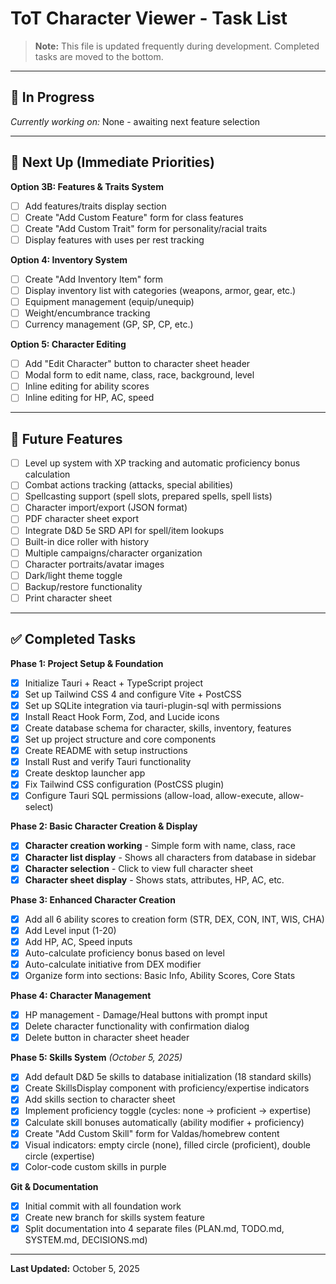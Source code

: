 # ToT Character Viewer - Task List

> **Note:** This file is updated frequently during development. Completed tasks are moved to the bottom.

---

## 🚧 In Progress

*Currently working on:* None - awaiting next feature selection

---

## 📝 Next Up (Immediate Priorities)

**Option 3B: Features & Traits System**
- [ ] Add features/traits display section
- [ ] Create "Add Custom Feature" form for class features
- [ ] Create "Add Custom Trait" form for personality/racial traits
- [ ] Display features with uses per rest tracking

**Option 4: Inventory System**
- [ ] Create "Add Inventory Item" form
- [ ] Display inventory list with categories (weapons, armor, gear, etc.)
- [ ] Equipment management (equip/unequip)
- [ ] Weight/encumbrance tracking
- [ ] Currency management (GP, SP, CP, etc.)

**Option 5: Character Editing**
- [ ] Add "Edit Character" button to character sheet header
- [ ] Modal form to edit name, class, race, background, level
- [ ] Inline editing for ability scores
- [ ] Inline editing for HP, AC, speed

---

## 🔮 Future Features

- [ ] Level up system with XP tracking and automatic proficiency bonus calculation
- [ ] Combat actions tracking (attacks, special abilities)
- [ ] Spellcasting support (spell slots, prepared spells, spell lists)
- [ ] Character import/export (JSON format)
- [ ] PDF character sheet export
- [ ] Integrate D&D 5e SRD API for spell/item lookups
- [ ] Built-in dice roller with history
- [ ] Multiple campaigns/character organization
- [ ] Character portraits/avatar images
- [ ] Dark/light theme toggle
- [ ] Backup/restore functionality
- [ ] Print character sheet

---

## ✅ Completed Tasks

**Phase 1: Project Setup & Foundation**
- [x] Initialize Tauri + React + TypeScript project
- [x] Set up Tailwind CSS 4 and configure Vite + PostCSS
- [x] Set up SQLite integration via tauri-plugin-sql with permissions
- [x] Install React Hook Form, Zod, and Lucide icons
- [x] Create database schema for character, skills, inventory, features
- [x] Set up project structure and core components
- [x] Create README with setup instructions
- [x] Install Rust and verify Tauri functionality
- [x] Create desktop launcher app
- [x] Fix Tailwind CSS configuration (PostCSS plugin)
- [x] Configure Tauri SQL permissions (allow-load, allow-execute, allow-select)

**Phase 2: Basic Character Creation & Display**
- [x] **Character creation working** - Simple form with name, class, race
- [x] **Character list display** - Shows all characters from database in sidebar
- [x] **Character selection** - Click to view full character sheet
- [x] **Character sheet display** - Shows stats, attributes, HP, AC, etc.

**Phase 3: Enhanced Character Creation**
- [x] Add all 6 ability scores to creation form (STR, DEX, CON, INT, WIS, CHA)
- [x] Add Level input (1-20)
- [x] Add HP, AC, Speed inputs
- [x] Auto-calculate proficiency bonus based on level
- [x] Auto-calculate initiative from DEX modifier
- [x] Organize form into sections: Basic Info, Ability Scores, Core Stats

**Phase 4: Character Management**
- [x] HP management - Damage/Heal buttons with prompt input
- [x] Delete character functionality with confirmation dialog
- [x] Delete button in character sheet header

**Phase 5: Skills System** *(October 5, 2025)*
- [x] Add default D&D 5e skills to database initialization (18 standard skills)
- [x] Create SkillsDisplay component with proficiency/expertise indicators
- [x] Add skills section to character sheet
- [x] Implement proficiency toggle (cycles: none → proficient → expertise)
- [x] Calculate skill bonuses automatically (ability modifier + proficiency)
- [x] Create "Add Custom Skill" form for Valdas/homebrew content
- [x] Visual indicators: empty circle (none), filled circle (proficient), double circle (expertise)
- [x] Color-code custom skills in purple

**Git & Documentation**
- [x] Initial commit with all foundation work
- [x] Create new branch for skills system feature
- [x] Split documentation into 4 separate files (PLAN.md, TODO.md, SYSTEM.md, DECISIONS.md)

---

**Last Updated:** October 5, 2025
